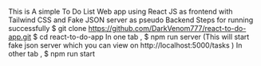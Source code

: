 This is A simple To Do List Web app using React JS as frontend with Tailwind CSS and Fake JSON server as pseudo Backend
Steps for running successfully
$ git clone https://github.com/DarkVenom777/react-to-do-app.git
$ cd react-to-do-app
In one tab , $ npm run server (This will start fake json server which you can view on http://localhost:5000/tasks )
In other tab , $ npm run start
